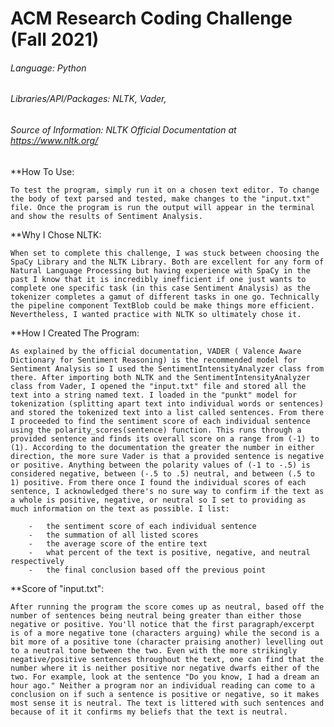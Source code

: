 #  ACM Research Coding Challenge (Fall 2021)

###### Language: Python 
###### Libraries/API/Packages: NLTK, Vader, 
###### Source of Information: NLTK Official Documentation at https://www.nltk.org/  

**How To Use: 

    To test the program, simply run it on a chosen text editor. To change the body of text parsed and tested, make changes to the "input.txt" file. Once the program is run the output will appear in the terminal and show the results of Sentiment Analysis. 

**Why I Chose NLTK: 

    When set to complete this challenge, I was stuck between choosing the SpaCy Library and the NLTK Library. Both are excellent for any form of Natural Language Processing but having experience with SpaCy in the past I know that it is incredibly inefficient if one just wants to complete one specific task (in this case Sentiment Analysis) as the tokenizer completes a gamut of different tasks in one go. Technically the pipeline component TextBlob could be make things more efficient. Nevertheless, I wanted practice with NLTK so ultimately chose it. 

**How I Created The Program: 

    As explained by the official documentation, VADER ( Valence Aware Dictionary for Sentiment Reasoning) is the recommended model for Sentiment Analysis so I used the SentimentIntensityAnalyzer class from there. After importing both NLTK and the SentimentIntensityAnalyzer class from Vader, I opened the "input.txt" file and stored all the text into a string named text. I loaded in the "punkt" model for tokenization (splitting apart text into individual words or sentences) and stored the tokenized text into a list called sentences. From there I proceeded to find the sentiment score of each individual sentence using the polarity_scores(sentence) function. This runs through a provided sentence and finds its overall score on a range from (-1) to (1). According to the documentation the greater the number in either direction, the more sure Vader is that a provided sentence is negative or positive. Anything between the polarity values of (-1 to -.5) is considered negative, between (-.5 to .5) neutral, and between (.5 to 1) positive. From there once I found the individual scores of each sentence, I acknowledged there's no sure way to confirm if the text as a whole is positive, negative, or neutral so I set to providing as much information on the text as possible. I list:

        -   the sentiment score of each individual sentence 
        -   the summation of all listed scores
        -   the average score of the entire text
        -   what percent of the text is positive, negative, and neutral respectively 
        -   the final conclusion based off the previous point

**Score of "input.txt": 

    After running the program the score comes up as neutral, based off the number of sentences being neutral being greater than either those negative or positive. You'll notice that the first paragraph/excerpt is of a more negative tone (characters arguing) while the second is a bit more of a positive tone (character praising another) levelling out to a neutral tone between the two. Even with the more strikingly negative/positive sentences throughout the text, one can find that the number where it is neither positive nor negative dwarfs either of the two. For example, look at the sentence "Do you know, I had a dream an hour ago." Neither a program nor an individual reading can come to a conclusion on if such a sentence is positive or negative, so it makes most sense it is neutral. The text is littered with such sentences and because of it it confirms my beliefs that the text is neutral. 
